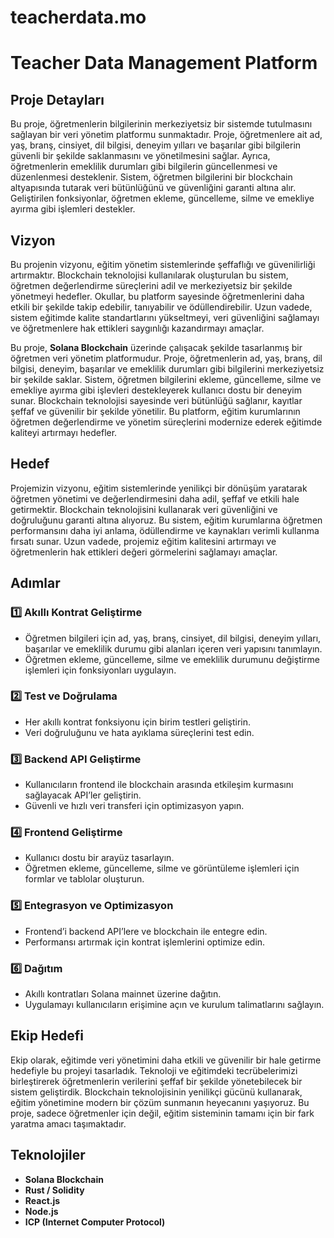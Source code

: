 # teacherdata.mo
# Teacher Data Management Platform

## Proje Detayları

Bu proje, öğretmenlerin bilgilerinin merkeziyetsiz bir sistemde tutulmasını sağlayan bir veri yönetim platformu sunmaktadır. Proje, öğretmenlere ait ad, yaş, branş, cinsiyet, dil bilgisi, deneyim yılları ve başarılar gibi bilgilerin güvenli bir şekilde saklanmasını ve yönetilmesini sağlar. Ayrıca, öğretmenlerin emeklilik durumları gibi bilgilerin güncellenmesi ve düzenlenmesi desteklenir. Sistem, öğretmen bilgilerini bir blockchain altyapısında tutarak veri bütünlüğünü ve güvenliğini garanti altına alır. Geliştirilen fonksiyonlar, öğretmen ekleme, güncelleme, silme ve emekliye ayırma gibi işlemleri destekler.

## Vizyon

Bu projenin vizyonu, eğitim yönetim sistemlerinde şeffaflığı ve güvenilirliği artırmaktır. Blockchain teknolojisi kullanılarak oluşturulan bu sistem, öğretmen değerlendirme süreçlerini adil ve merkeziyetsiz bir şekilde yönetmeyi hedefler. Okullar, bu platform sayesinde öğretmenlerini daha etkili bir şekilde takip edebilir, tanıyabilir ve ödüllendirebilir. Uzun vadede, sistem eğitimde kalite standartlarını yükseltmeyi, veri güvenliğini sağlamayı ve öğretmenlere hak ettikleri saygınlığı kazandırmayı amaçlar.

Bu proje, **Solana Blockchain** üzerinde çalışacak şekilde tasarlanmış bir öğretmen veri yönetim platformudur. Proje, öğretmenlerin ad, yaş, branş, dil bilgisi, deneyim, başarılar ve emeklilik durumları gibi bilgilerini merkeziyetsiz bir şekilde saklar. Sistem, öğretmen bilgilerini ekleme, güncelleme, silme ve emekliye ayırma gibi işlevleri destekleyerek kullanıcı dostu bir deneyim sunar. Blockchain teknolojisi sayesinde veri bütünlüğü sağlanır, kayıtlar şeffaf ve güvenilir bir şekilde yönetilir. Bu platform, eğitim kurumlarının öğretmen değerlendirme ve yönetim süreçlerini modernize ederek eğitimde kaliteyi artırmayı hedefler.

## Hedef

Projemizin vizyonu, eğitim sistemlerinde yenilikçi bir dönüşüm yaratarak öğretmen yönetimi ve değerlendirmesini daha adil, şeffaf ve etkili hale getirmektir. Blockchain teknolojisini kullanarak veri güvenliğini ve doğruluğunu garanti altına alıyoruz. Bu sistem, eğitim kurumlarına öğretmen performansını daha iyi anlama, ödüllendirme ve kaynakları verimli kullanma fırsatı sunar. Uzun vadede, projemiz eğitim kalitesini artırmayı ve öğretmenlerin hak ettikleri değeri görmelerini sağlamayı amaçlar.

## Adımlar

### 1️⃣ Akıllı Kontrat Geliştirme

- Öğretmen bilgileri için ad, yaş, branş, cinsiyet, dil bilgisi, deneyim yılları, başarılar ve emeklilik durumu gibi alanları içeren veri yapısını tanımlayın.
- Öğretmen ekleme, güncelleme, silme ve emeklilik durumunu değiştirme işlemleri için fonksiyonları uygulayın.

### 2️⃣ Test ve Doğrulama

- Her akıllı kontrat fonksiyonu için birim testleri geliştirin.
- Veri doğruluğunu ve hata ayıklama süreçlerini test edin.

### 3️⃣ Backend API Geliştirme

- Kullanıcıların frontend ile blockchain arasında etkileşim kurmasını sağlayacak API’ler geliştirin.
- Güvenli ve hızlı veri transferi için optimizasyon yapın.

### 4️⃣ Frontend Geliştirme

- Kullanıcı dostu bir arayüz tasarlayın.
- Öğretmen ekleme, güncelleme, silme ve görüntüleme işlemleri için formlar ve tablolar oluşturun.

### 5️⃣ Entegrasyon ve Optimizasyon

- Frontend’i backend API’lere ve blockchain ile entegre edin.
- Performansı artırmak için kontrat işlemlerini optimize edin.

### 6️⃣ Dağıtım

- Akıllı kontratları Solana mainnet üzerine dağıtın.
- Uygulamayı kullanıcıların erişimine açın ve kurulum talimatlarını sağlayın.

## Ekip Hedefi

Ekip olarak, eğitimde veri yönetimini daha etkili ve güvenilir bir hale getirme hedefiyle bu projeyi tasarladık. Teknoloji ve eğitimdeki tecrübelerimizi birleştirerek öğretmenlerin verilerini şeffaf bir şekilde yönetebilecek bir sistem geliştirdik. Blockchain teknolojisinin yenilikçi gücünü kullanarak, eğitim yönetimine modern bir çözüm sunmanın heyecanını yaşıyoruz. Bu proje, sadece öğretmenler için değil, eğitim sisteminin tamamı için bir fark yaratma amacı taşımaktadır.

## Teknolojiler

- **Solana Blockchain**  
- **Rust / Solidity**  
- **React.js**  
- **Node.js**  
- **ICP (Internet Computer Protocol)**

